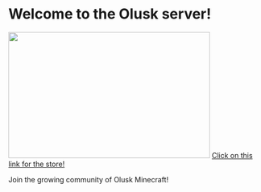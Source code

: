 <h1>Welcome to the Olusk server!</h1>
<img alt="" src="https://cdn.discordapp.com/attachments/413906395981938700/547453517518864395/unknown.png" style="width: 400px; height: 250px;">
<a href="https://icenationserver.github.io/store">Click on this link for the store!</a>
<p>Join the growing community of Olusk Minecraft!<p/>
